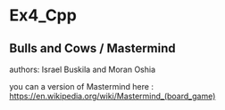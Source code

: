 # Ex4_Cpp

## Bulls and Cows / Mastermind

authors: Israel Buskila and Moran Oshia

you can a version of Mastermind here : https://en.wikipedia.org/wiki/Mastermind_(board_game)
